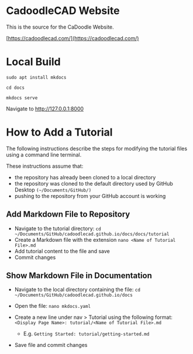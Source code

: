 # CadoodleCAD Website


This is the source for the CaDoodle Website.

[https://cadoodlecad.com/](https://cadoodlecad.com/)

# Local Build

`sudo apt install mkdocs`


`cd docs`


`mkdocs serve`


Navigate to http://127.0.0.1:8000

# How to Add a Tutorial

The following instructions describe the steps for modifying the tutorial files using a command line terminal. 

These instructions assume that:
- the repository has already been cloned to a local directory
- the repository was cloned to the default directory used by GitHub Desktop `(~/Documents/GitHub/)`
- pushing to the repository from your GitHub account is working

## Add Markdown File to Repository

- Navigate to the tutorial directory: `cd ~/Documents/GitHub/cadoodlecad.github.io/docs/docs/tutorial`
- Create a Markdown file with the extension `nano <Name of Tutorial File>.md`
- Add tutorial content to the file and save
- Commit changes

## Show Markdown File in Documentation

- Navigate to the local directory containing the file: `cd ~/Documents/GitHub/cadoodlecad.github.io/docs`

- Open the file: `nano mkdocs.yaml`

- Create a new line under nav > Tutorial using the following format: `<Display Page Name>: tutorial/<Name of Tutorial File>.md`
    - E.g. `Getting Started: tutorial/getting-started.md`
- Save file and commit changes
